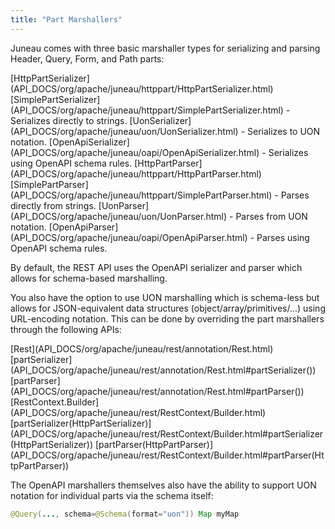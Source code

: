 ```yaml
---
title: "Part Marshallers"
---
```


Juneau comes with three basic marshaller types for serializing and parsing Header, Query, Form, and Path parts:

<tree>
<node-0><java-interface>[HttpPartSerializer](API_DOCS/org/apache/juneau/httppart/HttpPartSerializer.html)</java-interface></node-0>
<node-1><java-class>[SimplePartSerializer](API_DOCS/org/apache/juneau/httppart/SimplePartSerializer.html)</java-class> - Serializes directly to strings.</node-1>
<node-1><java-class>[UonSerializer](API_DOCS/org/apache/juneau/uon/UonSerializer.html)</java-class> - Serializes to UON notation.</node-1>
<node-2><java-class>[OpenApiSerializer](API_DOCS/org/apache/juneau/oapi/OpenApiSerializer.html)</java-class> - Serializes using OpenAPI schema rules.</node-2>
<node-0><java-interface>[HttpPartParser](API_DOCS/org/apache/juneau/httppart/HttpPartParser.html)</java-interface></node-0>
<node-1><java-class>[SimplePartParser](API_DOCS/org/apache/juneau/httppart/SimplePartParser.html)</java-class> - Parses directly from strings.</node-1>
<node-1><java-class>[UonParser](API_DOCS/org/apache/juneau/uon/UonParser.html)</java-class> - Parses from UON notation.</node-1>
<node-2><java-class>[OpenApiParser](API_DOCS/org/apache/juneau/oapi/OpenApiParser.html)</java-class> - Parses using OpenAPI schema rules.</node-2>
</tree>

By default, the REST API uses the OpenAPI serializer and parser which allows for schema-based marshalling.

You also have the option to use UON marshalling which is schema-less but allows for JSON-equivalent data structures
(object/array/primitives/...) using URL-encoding notation.
This can be done by overriding the part marshallers through the following APIs:

<tree>
<node-0><java-annotation>[Rest](API_DOCS/org/apache/juneau/rest/annotation/Rest.html)</java-annotation></node-0>
<node-1><java-method-annotation>[partSerializer](API_DOCS/org/apache/juneau/rest/annotation/Rest.html#partSerializer())</java-method-annotation></node-1>
<node-1><java-method-annotation>[partParser](API_DOCS/org/apache/juneau/rest/annotation/Rest.html#partParser())</java-method-annotation></node-1>
<node-0><java-class>[RestContext.Builder](API_DOCS/org/apache/juneau/rest/RestContext/Builder.html)</java-class></node-0>
<node-1><java-method>[partSerializer(HttpPartSerializer)](API_DOCS/org/apache/juneau/rest/RestContext/Builder.html#partSerializer(HttpPartSerializer))</java-method></node-1>
<node-1><java-method>[partParser(HttpPartParser)](API_DOCS/org/apache/juneau/rest/RestContext/Builder.html#partParser(HttpPartParser))</java-method></node-1>
</tree>

The OpenAPI marshallers themselves also have the ability to support UON notation for individual parts via the schema
itself:

```java
@Query(..., schema=@Schema(format="uon")) Map myMap
```
